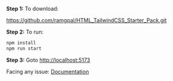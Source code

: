 **Step 1:** To download:

https://github.com/ramgpal/HTML_TailwindCSS_Starter_Pack.git

**Step 2:** To run:

```bash
npm install
npm run start
```

**Step 3:** Goto [http://localhost:5173](http://localhost:5173)

Facing any issue: [Documentation](https://tailwindcss.com/docs/installation/using-postcss)
